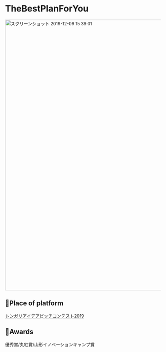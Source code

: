 # TheBestPlanForYou
<img width="872" alt="スクリーンショット 2019-12-09 15 39 01" src="https://user-images.githubusercontent.com/36298285/70413259-50bbeb80-1a9a-11ea-9287-f0e9cad8c391.png">

## 👀Place of platform
[トンガリアイデアピッチコンテスト2019](https://tongali.net/pitch-contest2019/)

## 🎁Awards
優秀賞/丸紅賞/山形イノベーションキャンプ賞
